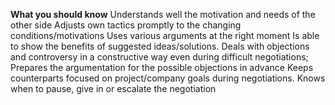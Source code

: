 **What you should know**
Understands well the motivation and needs of the other side
Adjusts own tactics promptly to the changing conditions/motivations
Uses various arguments at the right moment
Is able to show the benefits of suggested ideas/solutions.
Deals with objections and controversy in a constructive way even during difficult negotiations; 
Prepares the argumentation for the possible objections in advance
Keeps counterparts focused on project/company goals during negotiations.
Knows when to pause, give in or escalate the negotiation
